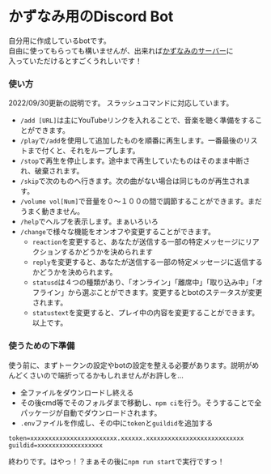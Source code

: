 # かずなみ用のDiscord Bot
自分用に作成しているbotです。  
自由に使ってもらっても構いませんが、出来れば[かずなみのサーバー](https://discord.gg/WEJGnEMhJJ)に  
入っていただけるとすごくうれしいです！  

### 使い方
2022/09/30更新の説明です。
スラッシュコマンドに対応しています。
- `/add [URL]`は主にYouTubeリンクを入れることで、音楽を聴く準備をすることができます。
- `/play`で`/add`を使用して追加したものを順番に再生します。一番最後のリストまで付くと、それをループします。
- `/stop`で再生を停止します。途中まで再生していたものはそのまま中断され、破棄されます。
- `/skip`で次のものへ行きます。次の曲がない場合は同じものが再生されます。
- `/volume vol[Num]`で音量を０～１００の間で調節することができます。まだうまく動きません。
- `/help`でヘルプを表示します。まぁいろいろ
- `/change`で様々な機能をオンオフや変更することができます。
    - `reaction`を変更すると、あなたが送信する一部の特定メッセージにリアクションするかどうかを決められます
    - `reply`を変更すると、あなたが送信する一部の特定メッセージに返信するかどうかを決められます。
    - `statusd`は４つの種類があり、「オンライン」「離席中」「取り込み中」「オフライン」から選ぶことができます。変更するとbotのステータスが変更されます。
    - `statustext`を変更すると、プレイ中の内容を変更することができます。
以上です。

### 使うための下準備
使う前に、まずトークンの設定やbotの設定を整える必要があります。説明がめんどくさいので端折ってるかもしれませんがお許しを...
- 全ファイルをダウンロードし終える
- その後cmd等でそのフォルダまで移動し、`npm ci`を行う。そうすることで全パッケージが自動でダウンロードされます。
- `.env`ファイルを作成し、その中に`token`と`guildid`を追加する
```
token=xxxxxxxxxxxxxxxxxxxxxxxx.xxxxxx.xxxxxxxxxxxxxxxxxxxxxxxxxxx
guildid=xxxxxxxxxxxxxxxxxx
```
終わりです。はやっ！？まぁその後に`npm run start`で実行ですっ！